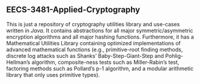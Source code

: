## EECS-3481-Applied-Cryptography

This is just a repository of cryptography utilities library and use-cases written in *Java*. It contains abstractions for all major symmetric/asymmetric encryption algorithms and all major hashing functions. Furthermore, it has a Mathematical Utilities Library containing optimized implementations of advanced mathematical functions (e.g., primitive-root finding methods, discrete log attacks such as Shanks’ Baby-Step-Giant-Step and Pohlig-Hellman’s algorithm, composite-ness tests such as Miller-Rabin’s test, factoring methods such as Pollard’s p-1 algorithm, and a modular arithmetic library that only uses primitive types).
